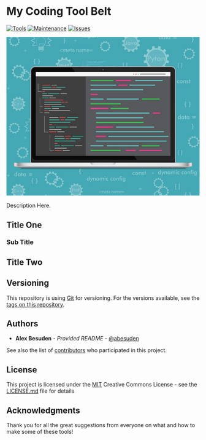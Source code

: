 # My Coding Tool Belt

[![Tools](https://img.shields.io/badge/Tools-0-informational.svg)](https://github.com/abesuden/Tool-Belt)
[![Maintenance](https://img.shields.io/badge/Maintained-yes-brightgreen.svg)](https://github.com/abesuden/Tool-Belt/graphs/commit-activity)
[![Issues](https://img.shields.io/badge/Issues-0-1abc9c.svg)](https://github.com/abesuden/Tool-Belt/issues)

![Tool Belt Splash Screen](https://github.com/Abesuden/Tool-Belt/blob/master/img/toolBelt-splashScreen.jpg)

Description Here.

## Title One



### Sub Title



## Title Two



## Versioning

This repository is using [Git](https://git-scm.com/doc) for versioning. For the versions available, see the [tags on this repository](https://github.com/Tool-Belt/tags).

## Authors

* **Alex Besuden** - *Provided README* - [@abesuden](https://github.com/abesuden)

See also the list of [contributors](https://github.com/abesuden/Tool-Belt/contributors) who participated in this project.

## License

This project is licensed under the [MIT](LICENSE.md) Creative Commons License - see the [LICENSE.md](LICENSE.md) file for details

## Acknowledgments

Thank you for all the great suggestions from everyone on what and how to make some of these tools!
